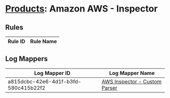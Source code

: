 # [Products](README.md): Amazon AWS - Inspector

## Rules

|Rule ID|Rule Name|
|----|----|


## Log Mappers

|Log Mapper ID|Log Mapper Name|
|----|----|
|a815dcbc-42e6-4d1f-b3fd-580c415b22f2|[AWS Inspector - Custom Parser](../mappings/a815dcbc-42e6-4d1f-b3fd-580c415b22f2.md)|



